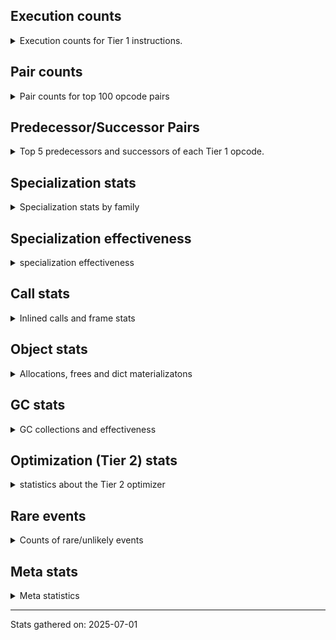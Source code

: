 ## Execution counts

<details>
<summary> Execution counts for Tier 1 instructions. </summary>


The "miss ratio" column shows the percentage of times the instruction
executed that it deoptimized. When this happens, the base unspecialized
instruction is not counted.

<table>
<thead>
<tr>
<th align="left">Name</th>
<th align="right">Base Count</th>
<th align="right">Head Count</th>
<th align="right">Change</th>
</tr>
</thead>
<tbody>
<tr>
<td align="left">NOT_TAKEN</td>
<td align="right">1,920</td>
<td align="right">16,060</td>
<td align="right">736.5%</td>
</tr>
<tr>
<td align="left">LOAD_FAST</td>
<td align="right">374,960</td>
<td align="right">74,120</td>
<td align="right">-80.2%</td>
</tr>
<tr>
<td align="left">POP_JUMP_IF_NONE</td>
<td align="right">292,160</td>
<td align="right">68,020</td>
<td align="right">-76.7%</td>
</tr>
<tr>
<td align="left">UNARY_NEGATIVE</td>
<td align="right">1,765,220</td>
<td align="right">712,480</td>
<td align="right">-59.6%</td>
</tr>
<tr>
<td align="left">TO_BOOL</td>
<td align="right">1,530,940</td>
<td align="right">660,880</td>
<td align="right">-56.8%</td>
</tr>
<tr>
<td align="left">ENTER_EXECUTOR</td>
<td align="right">8,346,800</td>
<td align="right">6,536,400</td>
<td align="right">-21.7%</td>
</tr>
<tr>
<td align="left">COMPARE_OP_FLOAT</td>
<td align="right">1,079,160</td>
<td align="right">896,360</td>
<td align="right">-16.9%</td>
</tr>
<tr>
<td align="left">FOR_ITER_RANGE</td>
<td align="right">858,260</td>
<td align="right">735,380</td>
<td align="right">-14.3%</td>
</tr>
<tr>
<td align="left">LIST_APPEND</td>
<td align="right">7,327,200</td>
<td align="right">6,457,340</td>
<td align="right">-11.9%</td>
</tr>
<tr>
<td align="left">BUILD_TUPLE</td>
<td align="right">8,288,160</td>
<td align="right">7,418,300</td>
<td align="right">-10.5%</td>
</tr>
<tr>
<td align="left">POP_JUMP_IF_TRUE</td>
<td align="right">2,333,400</td>
<td align="right">2,150,600</td>
<td align="right">-7.8%</td>
</tr>
<tr>
<td align="left">STORE_SUBSCR</td>
<td align="right">2,047,040</td>
<td align="right">1,924,120</td>
<td align="right">-6.0%</td>
</tr>
<tr>
<td align="left">LOAD_SMALL_INT</td>
<td align="right">32,363,060</td>
<td align="right">30,994,740</td>
<td align="right">-4.2%</td>
</tr>
<tr>
<td align="left">JUMP_BACKWARD_JIT</td>
<td align="right">7,393,680</td>
<td align="right">7,102,520</td>
<td align="right">-3.9%</td>
</tr>
<tr>
<td align="left">BINARY_OP_ADD_INT</td>
<td align="right">3,428,680</td>
<td align="right">3,303,640</td>
<td align="right">-3.6%</td>
</tr>
<tr>
<td align="left">POP_ITER</td>
<td align="right">2,268,440</td>
<td align="right">2,191,640</td>
<td align="right">-3.4%</td>
</tr>
<tr>
<td align="left">GET_ITER</td>
<td align="right">2,294,180</td>
<td align="right">2,217,380</td>
<td align="right">-3.3%</td>
</tr>
<tr>
<td align="left">FOR_ITER_LIST</td>
<td align="right">8,829,200</td>
<td align="right">8,584,140</td>
<td align="right">-2.8%</td>
</tr>
<tr>
<td align="left">POP_JUMP_IF_FALSE</td>
<td align="right">32,280,840</td>
<td align="right">31,410,980</td>
<td align="right">-2.7%</td>
</tr>
<tr>
<td align="left">STORE_FAST</td>
<td align="right">45,415,940</td>
<td align="right">44,240,520</td>
<td align="right">-2.6%</td>
</tr>
<tr>
<td align="left">BINARY_OP</td>
<td align="right">19,416,840</td>
<td align="right">19,882,340</td>
<td align="right">2.4%</td>
</tr>
<tr>
<td align="left">BINARY_OP_SUBSCR_TUPLE_INT</td>
<td align="right">6,008,960</td>
<td align="right">5,879,140</td>
<td align="right">-2.2%</td>
</tr>
<tr>
<td align="left">POP_JUMP_IF_NOT_NONE</td>
<td align="right">6,117,400</td>
<td align="right">5,987,500</td>
<td align="right">-2.1%</td>
</tr>
<tr>
<td align="left">BINARY_OP_EXTEND</td>
<td align="right">46,162,580</td>
<td align="right">45,256,800</td>
<td align="right">-2.0%</td>
</tr>
<tr>
<td align="left">BINARY_OP_ADD_FLOAT</td>
<td align="right">57,306,040</td>
<td align="right">56,236,800</td>
<td align="right">-1.9%</td>
</tr>
<tr>
<td align="left">BINARY_OP_MULTIPLY_INT</td>
<td align="right">8,704,600</td>
<td align="right">8,564,040</td>
<td align="right">-1.6%</td>
</tr>
<tr>
<td align="left">BINARY_OP_MULTIPLY_FLOAT</td>
<td align="right">116,966,660</td>
<td align="right">115,583,240</td>
<td align="right">-1.2%</td>
</tr>
<tr>
<td align="left">RETURN_VALUE</td>
<td align="right">198,923,520</td>
<td align="right">197,336,480</td>
<td align="right">-0.8%</td>
</tr>
<tr>
<td align="left">LOAD_FAST_BORROW</td>
<td align="right">508,520,900</td>
<td align="right">504,914,900</td>
<td align="right">-0.7%</td>
</tr>
<tr>
<td align="left">LOAD_GLOBAL_MODULE</td>
<td align="right">42,742,240</td>
<td align="right">42,482,560</td>
<td align="right">-0.6%</td>
</tr>
<tr>
<td align="left">UNPACK_SEQUENCE_TWO_TUPLE</td>
<td align="right">5,957,860</td>
<td align="right">5,922,020</td>
<td align="right">-0.6%</td>
</tr>
<tr>
<td align="left">STORE_FAST_STORE_FAST</td>
<td align="right">6,277,900</td>
<td align="right">6,242,060</td>
<td align="right">-0.6%</td>
</tr>
<tr>
<td align="left">LOAD_ATTR_INSTANCE_VALUE</td>
<td align="right">336,455,780</td>
<td align="right">335,749,340</td>
<td align="right">-0.2%</td>
</tr>
<tr>
<td align="left">LOAD_CONST</td>
<td align="right">71,391,740</td>
<td align="right">71,314,940</td>
<td align="right">-0.1%</td>
</tr>
<tr>
<td align="left">LOAD_ATTR_METHOD_WITH_VALUES</td>
<td align="right">98,564,520</td>
<td align="right">98,668,480</td>
<td align="right">0.1%</td>
</tr>
<tr>
<td align="left">CALL_PY_EXACT_ARGS</td>
<td align="right">99,696,720</td>
<td align="right">99,641,960</td>
<td align="right">-0.1%</td>
</tr>
<tr>
<td align="left">POP_TOP</td>
<td align="right">25,772,660</td>
<td align="right">25,782,380</td>
<td align="right">0.0%</td>
</tr>
<tr>
<td align="left">RESUME_CHECK</td>
<td align="right">152,165,560</td>
<td align="right">152,117,920</td>
<td align="right">-0.0%</td>
</tr>
<tr>
<td align="left">LOAD_FAST_BORROW_LOAD_FAST_BORROW</td>
<td align="right">140,887,880</td>
<td align="right">140,852,120</td>
<td align="right">-0.0%</td>
</tr>
<tr>
<td align="left">STORE_ATTR_INSTANCE_VALUE</td>
<td align="right">96,107,440</td>
<td align="right">96,107,440</td>
<td align="right">0.0%</td>
</tr>
<tr>
<td align="left">BINARY_OP_SUBTRACT_FLOAT</td>
<td align="right">38,838,600</td>
<td align="right">38,838,600</td>
<td align="right">0.0%</td>
</tr>
<tr>
<td align="left">EXIT_INIT_CHECK</td>
<td align="right">33,387,800</td>
<td align="right">33,387,800</td>
<td align="right">0.0%</td>
</tr>
<tr>
<td align="left">CALL_ALLOC_AND_ENTER_INIT</td>
<td align="right">33,387,800</td>
<td align="right">33,387,800</td>
<td align="right">0.0%</td>
</tr>
<tr>
<td align="left">INTERPRETER_EXIT</td>
<td align="right">19,112,740</td>
<td align="right">19,112,740</td>
<td align="right">0.0%</td>
</tr>
<tr>
<td align="left">TO_BOOL_BOOL</td>
<td align="right">18,511,840</td>
<td align="right">18,511,840</td>
<td align="right">0.0%</td>
</tr>
<tr>
<td align="left">COMPARE_OP</td>
<td align="right">12,345,620</td>
<td align="right">12,345,620</td>
<td align="right">0.0%</td>
</tr>
<tr>
<td align="left">PUSH_NULL</td>
<td align="right">8,209,980</td>
<td align="right">8,209,980</td>
<td align="right">0.0%</td>
</tr>
<tr>
<td align="left">CALL_BUILTIN_O</td>
<td align="right">7,703,460</td>
<td align="right">7,703,460</td>
<td align="right">0.0%</td>
</tr>
<tr>
<td align="left">LOAD_GLOBAL_BUILTIN</td>
<td align="right">7,114,320</td>
<td align="right">7,114,320</td>
<td align="right">0.0%</td>
</tr>
<tr>
<td align="left">LOAD_ATTR_MODULE</td>
<td align="right">7,009,500</td>
<td align="right">7,009,500</td>
<td align="right">0.0%</td>
</tr>
<tr>
<td align="left">BINARY_OP_SUBTRACT_INT</td>
<td align="right">6,824,520</td>
<td align="right">6,824,520</td>
<td align="right">0.0%</td>
</tr>
<tr>
<td align="left">CALL_BUILTIN_FAST_WITH_KEYWORDS</td>
<td align="right">3,919,840</td>
<td align="right">3,919,840</td>
<td align="right">0.0%</td>
</tr>
<tr>
<td align="left">CALL_BUILTIN_CLASS</td>
<td align="right">2,500,280</td>
<td align="right">2,500,280</td>
<td align="right">0.0%</td>
</tr>
<tr>
<td align="left">BUILD_LIST</td>
<td align="right">1,836,120</td>
<td align="right">1,836,120</td>
<td align="right">0.0%</td>
</tr>
<tr>
<td align="left">LOAD_FAST_AND_CLEAR</td>
<td align="right">1,831,800</td>
<td align="right">1,831,800</td>
<td align="right">0.0%</td>
</tr>
<tr>
<td align="left">SWAP</td>
<td align="right">1,831,800</td>
<td align="right">1,831,800</td>
<td align="right">0.0%</td>
</tr>
<tr>
<td align="left">COMPARE_OP_INT</td>
<td align="right">919,960</td>
<td align="right">919,960</td>
<td align="right">0.0%</td>
</tr>
<tr>
<td align="left">NOP</td>
<td align="right">915,960</td>
<td align="right">915,960</td>
<td align="right">0.0%</td>
</tr>
<tr>
<td align="left">LOAD_ATTR</td>
<td align="right">838,380</td>
<td align="right">838,380</td>
<td align="right">0.0%</td>
</tr>
<tr>
<td align="left">LOAD_ATTR_METHOD_NO_DICT</td>
<td align="right">616,240</td>
<td align="right">616,240</td>
<td align="right">0.0%</td>
</tr>
<tr>
<td align="left">CALL_LIST_APPEND</td>
<td align="right">614,700</td>
<td align="right">614,700</td>
<td align="right">0.0%</td>
</tr>
<tr>
<td align="left">CALL_FUNCTION_EX</td>
<td align="right">600,180</td>
<td align="right">600,180</td>
<td align="right">0.0%</td>
</tr>
<tr>
<td align="left">CALL_INTRINSIC_1</td>
<td align="right">600,060</td>
<td align="right">600,060</td>
<td align="right">0.0%</td>
</tr>
<tr>
<td align="left">LIST_EXTEND</td>
<td align="right">600,060</td>
<td align="right">600,060</td>
<td align="right">0.0%</td>
</tr>
<tr>
<td align="left">UNPACK_SEQUENCE_TUPLE</td>
<td align="right">319,960</td>
<td align="right">319,960</td>
<td align="right">0.0%</td>
</tr>
<tr>
<td align="left">TO_BOOL_INT</td>
<td align="right">231,400</td>
<td align="right">231,400</td>
<td align="right">0.0%</td>
</tr>
<tr>
<td align="left">CALL</td>
<td align="right">4,480</td>
<td align="right">4,480</td>
<td align="right">0.0%</td>
</tr>
<tr>
<td align="left">LOAD_GLOBAL</td>
<td align="right">2,600</td>
<td align="right">2,600</td>
<td align="right">0.0%</td>
</tr>
<tr>
<td align="left">CALL_METHOD_DESCRIPTOR_FAST</td>
<td align="right">1,460</td>
<td align="right">1,460</td>
<td align="right">0.0%</td>
</tr>
<tr>
<td align="left">STORE_ATTR</td>
<td align="right">1,060</td>
<td align="right">1,060</td>
<td align="right">0.0%</td>
</tr>
<tr>
<td align="left">RESUME</td>
<td align="right">820</td>
<td align="right">820</td>
<td align="right">0.0%</td>
</tr>
<tr>
<td align="left">FOR_ITER</td>
<td align="right">480</td>
<td align="right">480</td>
<td align="right">0.0%</td>
</tr>
<tr>
<td align="left">CALL_KW_NON_PY</td>
<td align="right">380</td>
<td align="right">380</td>
<td align="right">0.0%</td>
</tr>
<tr>
<td align="left">JUMP_BACKWARD</td>
<td align="right">340</td>
<td align="right">340</td>
<td align="right">0.0%</td>
</tr>
<tr>
<td align="left">CALL_NON_PY_GENERAL</td>
<td align="right">280</td>
<td align="right">280</td>
<td align="right">0.0%</td>
</tr>
<tr>
<td align="left">EXTENDED_ARG</td>
<td align="right">180</td>
<td align="right">180</td>
<td align="right">0.0%</td>
</tr>
<tr>
<td align="left">UNPACK_SEQUENCE</td>
<td align="right">160</td>
<td align="right">160</td>
<td align="right">0.0%</td>
</tr>
<tr>
<td align="left">LOAD_DEREF</td>
<td align="right">120</td>
<td align="right">120</td>
<td align="right">0.0%</td>
</tr>
<tr>
<td align="left">CALL_KW</td>
<td align="right">80</td>
<td align="right">80</td>
<td align="right">0.0%</td>
</tr>
<tr>
<td align="left">MAKE_FUNCTION</td>
<td align="right">60</td>
<td align="right">60</td>
<td align="right">0.0%</td>
</tr>
<tr>
<td align="left">BUILD_MAP</td>
<td align="right">60</td>
<td align="right">60</td>
<td align="right">0.0%</td>
</tr>
<tr>
<td align="left">COPY_FREE_VARS</td>
<td align="right">60</td>
<td align="right">60</td>
<td align="right">0.0%</td>
</tr>
<tr>
<td align="left">DICT_MERGE</td>
<td align="right">60</td>
<td align="right">60</td>
<td align="right">0.0%</td>
</tr>
<tr>
<td align="left">IS_OP</td>
<td align="right">60</td>
<td align="right">60</td>
<td align="right">0.0%</td>
</tr>
<tr>
<td align="left">JUMP_FORWARD</td>
<td align="right">60</td>
<td align="right">60</td>
<td align="right">0.0%</td>
</tr>
<tr>
<td align="left">LOAD_FAST_LOAD_FAST</td>
<td align="right">60</td>
<td align="right">60</td>
<td align="right">0.0%</td>
</tr>
<tr>
<td align="left">MAKE_CELL</td>
<td align="right">60</td>
<td align="right">60</td>
<td align="right">0.0%</td>
</tr>
<tr>
<td align="left">SET_FUNCTION_ATTRIBUTE</td>
<td align="right">60</td>
<td align="right">60</td>
<td align="right">0.0%</td>
</tr>
<tr>
<td align="left">STORE_DEREF</td>
<td align="right">60</td>
<td align="right">60</td>
<td align="right">0.0%</td>
</tr>
<tr>
<td align="left">CALL_METHOD_DESCRIPTOR_NOARGS</td>
<td align="right">40</td>
<td align="right">40</td>
<td align="right">0.0%</td>
</tr>
<tr>
<td align="left">CALL_METHOD_DESCRIPTOR_O</td>
<td align="right">40</td>
<td align="right">40</td>
<td align="right">0.0%</td>
</tr>
<tr>
<td align="left">CALL_PY_GENERAL</td>
<td align="right">40</td>
<td align="right">40</td>
<td align="right">0.0%</td>
</tr>
<tr>
<td align="left">LOAD_ATTR_CLASS</td>
<td align="right">40</td>
<td align="right">40</td>
<td align="right">0.0%</td>
</tr>
<tr>
<td align="left">TO_BOOL_NONE</td>
<td align="right">40</td>
<td align="right">40</td>
<td align="right">0.0%</td>
</tr>
</tbody>
</table>


</details>

## Pair counts

<details>
<summary> Pair counts for top 100 opcode pairs </summary>


Pairs of specialized operations that deoptimize and are then followed by
the corresponding unspecialized instruction are not counted as pairs.

Not included in comparative output.


</details>

## Predecessor/Successor Pairs

<details>
<summary> Top 5 predecessors and successors of each Tier 1 opcode. </summary>


This does not include the unspecialized instructions that occur after a
specialized instruction deoptimizes.

Not included in comparative output.


</details>

## Specialization stats

<details>
<summary> Specialization stats by family </summary>

### BINARY_OP

<details>
<summary> specialization stats for BINARY_OP family </summary>

<table>
<thead>
<tr>
<th align="left">Kind</th>
<th align="right">Base Count</th>
<th align="right">Base Ratio</th>
<th align="right">Head Count</th>
<th align="right">Head Ratio</th>
<th align="right">Change</th>
</tr>
</thead>
<tbody>
<tr>
<td align="left">
deferred
<details>
<summary>ⓘ</summary>

Lists the number of "deferred" (i.e. not specialized) instructions executed.
</details>
</td>
<td align="right">19,408,260</td>
<td align="right">5.8%</td>
<td align="right">19,873,660</td>
<td align="right">6.0%</td>
<td align="right">2.4%</td>
</tr>
<tr>
<td align="left">
miss
<details>
<summary>ⓘ</summary>

Specialized instructions that deopt.
</details>
</td>
<td align="right">45,647,680</td>
<td align="right">13.7%</td>
<td align="right">45,019,760</td>
<td align="right">13.5%</td>
<td align="right">-1.4%</td>
</tr>
<tr>
<td align="left">
hit
<details>
<summary>ⓘ</summary>

Specialized instructions that complete.
</details>
</td>
<td align="right">268,231,700</td>
<td align="right">80.5%</td>
<td align="right">268,847,800</td>
<td align="right">80.6%</td>
<td align="right">0.2%</td>
</tr>
</tbody>
</table>

<table>
<thead>
<tr>
<th align="left">Success</th>
<th align="right">Base Count</th>
<th align="right">Base Ratio</th>
<th align="right">Head Count</th>
<th align="right">Head Ratio</th>
<th align="right">Change</th>
</tr>
</thead>
<tbody>
<tr>
<td align="left">Failure</td>
<td align="right">6,860</td>
<td align="right">0.8%</td>
<td align="right">6,960</td>
<td align="right">0.8%</td>
<td align="right">1.5%</td>
</tr>
<tr>
<td align="left">Success</td>
<td align="right">862,640</td>
<td align="right">99.2%</td>
<td align="right">850,820</td>
<td align="right">99.2%</td>
<td align="right">-1.4%</td>
</tr>
</tbody>
</table>

<table>
<thead>
<tr>
<th align="left">Failure kind</th>
<th align="right">Base Count</th>
<th align="right">Base Ratio</th>
<th align="right">Head Count</th>
<th align="right">Head Ratio</th>
<th align="right">Change</th>
</tr>
</thead>
<tbody>
<tr>
<td align="left">subtract other</td>
<td align="right">3,840</td>
<td align="right">56.0%</td>
<td align="right">3,940</td>
<td align="right">56.6%</td>
<td align="right">2.6%</td>
</tr>
<tr>
<td align="left">true divide float</td>
<td align="right">1,820</td>
<td align="right">26.5%</td>
<td align="right">1,820</td>
<td align="right">26.1%</td>
<td align="right">0.0%</td>
</tr>
<tr>
<td align="left">add other</td>
<td align="right">680</td>
<td align="right">9.9%</td>
<td align="right">680</td>
<td align="right">9.8%</td>
<td align="right">0.0%</td>
</tr>
<tr>
<td align="left">add different types</td>
<td align="right">260</td>
<td align="right">3.8%</td>
<td align="right">260</td>
<td align="right">3.7%</td>
<td align="right">0.0%</td>
</tr>
<tr>
<td align="left">remainder</td>
<td align="right">240</td>
<td align="right">3.5%</td>
<td align="right">240</td>
<td align="right">3.4%</td>
<td align="right">0.0%</td>
</tr>
<tr>
<td align="left">multiply different types</td>
<td align="right">20</td>
<td align="right">0.3%</td>
<td align="right">20</td>
<td align="right">0.3%</td>
<td align="right">0.0%</td>
</tr>
</tbody>
</table>


</details>

### CALL

<details>
<summary> specialization stats for CALL family </summary>

<table>
<thead>
<tr>
<th align="left">Kind</th>
<th align="right">Base Count</th>
<th align="right">Base Ratio</th>
<th align="right">Head Count</th>
<th align="right">Head Ratio</th>
<th align="right">Change</th>
</tr>
</thead>
<tbody>
<tr>
<td align="left">
miss
<details>
<summary>ⓘ</summary>

Specialized instructions that deopt.
</details>
</td>
<td align="right">1,705,880</td>
<td align="right">1.0%</td>
<td align="right">1,325,340</td>
<td align="right">0.8%</td>
<td align="right">-22.3%</td>
</tr>
<tr>
<td align="left">
deferred
<details>
<summary>ⓘ</summary>

Lists the number of "deferred" (i.e. not specialized) instructions executed.
</details>
</td>
<td align="right">1,675,940</td>
<td align="right">1.0%</td>
<td align="right">1,302,580</td>
<td align="right">0.8%</td>
<td align="right">-22.3%</td>
</tr>
<tr>
<td align="left">
hit
<details>
<summary>ⓘ</summary>

Specialized instructions that complete.
</details>
</td>
<td align="right">165,975,080</td>
<td align="right">99.0%</td>
<td align="right">166,348,440</td>
<td align="right">99.2%</td>
<td align="right">0.2%</td>
</tr>
</tbody>
</table>

<table>
<thead>
<tr>
<th align="left">Success</th>
<th align="right">Base Count</th>
<th align="right">Base Ratio</th>
<th align="right">Head Count</th>
<th align="right">Head Ratio</th>
<th align="right">Change</th>
</tr>
</thead>
<tbody>
<tr>
<td align="left">Success</td>
<td align="right">34,420</td>
<td align="right">100.0%</td>
<td align="right">27,240</td>
<td align="right">100.0%</td>
<td align="right">-20.9%</td>
</tr>
<tr>
<td align="left">Failure</td>
<td align="right">0</td>
<td align="right">0.0%</td>
<td align="right">0</td>
<td align="right">0.0%</td>
<td align="right"></td>
</tr>
</tbody>
</table>

<table>
<thead>
<tr>
<th align="left">Failure kind</th>
<th align="right">Base Count</th>
<th align="right">Base Ratio</th>
<th align="right">Head Count</th>
<th align="right">Head Ratio</th>
<th align="right">Change</th>
</tr>
</thead>
<tbody>
<tr>
<td align="left">init not simple</td>
<td align="right">20</td>
<td align="right">20 / 0 !!</td>
<td align="right">20</td>
<td align="right">20 / 0 !!</td>
<td align="right">0.0%</td>
</tr>
</tbody>
</table>


</details>

### CALL_KW

<details>
<summary> specialization stats for CALL_KW family </summary>

<table>
<thead>
<tr>
<th align="left">Kind</th>
<th align="right">Base Count</th>
<th align="right">Base Ratio</th>
<th align="right">Head Count</th>
<th align="right">Head Ratio</th>
<th align="right">Change</th>
</tr>
</thead>
<tbody>
<tr>
<td align="left">
deferred
<details>
<summary>ⓘ</summary>

Lists the number of "deferred" (i.e. not specialized) instructions executed.
</details>
</td>
<td align="right">40</td>
<td align="right">50.0%</td>
<td align="right">40</td>
<td align="right">50.0%</td>
<td align="right">0.0%</td>
</tr>
</tbody>
</table>

<table>
<thead>
<tr>
<th align="left">Success</th>
<th align="right">Base Count</th>
<th align="right">Base Ratio</th>
<th align="right">Head Count</th>
<th align="right">Head Ratio</th>
<th align="right">Change</th>
</tr>
</thead>
<tbody>
<tr>
<td align="left">Success</td>
<td align="right">40</td>
<td align="right">100.0%</td>
<td align="right">40</td>
<td align="right">100.0%</td>
<td align="right">0.0%</td>
</tr>
<tr>
<td align="left">Failure</td>
<td align="right">0</td>
<td align="right">0.0%</td>
<td align="right">0</td>
<td align="right">0.0%</td>
<td align="right"></td>
</tr>
</tbody>
</table>


</details>

### COMPARE_OP

<details>
<summary> specialization stats for COMPARE_OP family </summary>

<table>
<thead>
<tr>
<th align="left">Kind</th>
<th align="right">Base Count</th>
<th align="right">Base Ratio</th>
<th align="right">Head Count</th>
<th align="right">Head Ratio</th>
<th align="right">Change</th>
</tr>
</thead>
<tbody>
<tr>
<td align="left">
deferred
<details>
<summary>ⓘ</summary>

Lists the number of "deferred" (i.e. not specialized) instructions executed.
</details>
</td>
<td align="right">12,341,600</td>
<td align="right">81.0%</td>
<td align="right">12,341,600</td>
<td align="right">81.0%</td>
<td align="right">0.0%</td>
</tr>
<tr>
<td align="left">
hit
<details>
<summary>ⓘ</summary>

Specialized instructions that complete.
</details>
</td>
<td align="right">2,884,360</td>
<td align="right">18.9%</td>
<td align="right">2,884,360</td>
<td align="right">18.9%</td>
<td align="right">0.0%</td>
</tr>
</tbody>
</table>

<table>
<thead>
<tr>
<th align="left">Success</th>
<th align="right">Base Count</th>
<th align="right">Base Ratio</th>
<th align="right">Head Count</th>
<th align="right">Head Ratio</th>
<th align="right">Change</th>
</tr>
</thead>
<tbody>
<tr>
<td align="left">Success</td>
<td align="right">80</td>
<td align="right">2.0%</td>
<td align="right">80</td>
<td align="right">2.0%</td>
<td align="right">0.0%</td>
</tr>
<tr>
<td align="left">Failure</td>
<td align="right">3,940</td>
<td align="right">98.0%</td>
<td align="right">3,940</td>
<td align="right">98.0%</td>
<td align="right">0.0%</td>
</tr>
</tbody>
</table>

<table>
<thead>
<tr>
<th align="left">Failure kind</th>
<th align="right">Base Count</th>
<th align="right">Base Ratio</th>
<th align="right">Head Count</th>
<th align="right">Head Ratio</th>
<th align="right">Change</th>
</tr>
</thead>
<tbody>
<tr>
<td align="left">float long</td>
<td align="right">3,940</td>
<td align="right">100.0%</td>
<td align="right">3,940</td>
<td align="right">100.0%</td>
<td align="right">0.0%</td>
</tr>
</tbody>
</table>


</details>

### FOR_ITER

<details>
<summary> specialization stats for FOR_ITER family </summary>

<table>
<thead>
<tr>
<th align="left">Kind</th>
<th align="right">Base Count</th>
<th align="right">Base Ratio</th>
<th align="right">Head Count</th>
<th align="right">Head Ratio</th>
<th align="right">Change</th>
</tr>
</thead>
<tbody>
<tr>
<td align="left">
hit
<details>
<summary>ⓘ</summary>

Specialized instructions that complete.
</details>
</td>
<td align="right">9,687,460</td>
<td align="right">100.0%</td>
<td align="right">9,319,520</td>
<td align="right">100.0%</td>
<td align="right">-3.8%</td>
</tr>
<tr>
<td align="left">
deferred
<details>
<summary>ⓘ</summary>

Lists the number of "deferred" (i.e. not specialized) instructions executed.
</details>
</td>
<td align="right">260</td>
<td align="right">0.0%</td>
<td align="right">260</td>
<td align="right">0.0%</td>
<td align="right">0.0%</td>
</tr>
</tbody>
</table>

<table>
<thead>
<tr>
<th align="left">Success</th>
<th align="right">Base Count</th>
<th align="right">Base Ratio</th>
<th align="right">Head Count</th>
<th align="right">Head Ratio</th>
<th align="right">Change</th>
</tr>
</thead>
<tbody>
<tr>
<td align="left">Success</td>
<td align="right">200</td>
<td align="right">90.9%</td>
<td align="right">200</td>
<td align="right">90.9%</td>
<td align="right">0.0%</td>
</tr>
<tr>
<td align="left">Failure</td>
<td align="right">20</td>
<td align="right">9.1%</td>
<td align="right">20</td>
<td align="right">9.1%</td>
<td align="right">0.0%</td>
</tr>
</tbody>
</table>

<table>
<thead>
<tr>
<th align="left">Failure kind</th>
<th align="right">Base Count</th>
<th align="right">Base Ratio</th>
<th align="right">Head Count</th>
<th align="right">Head Ratio</th>
<th align="right">Change</th>
</tr>
</thead>
<tbody>
<tr>
<td align="left">dict values</td>
<td align="right">20</td>
<td align="right">100.0%</td>
<td align="right">20</td>
<td align="right">100.0%</td>
<td align="right">0.0%</td>
</tr>
</tbody>
</table>


</details>

### GET_ITER

<details>
<summary> specialization stats for GET_ITER family </summary>

<table>
<thead>
<tr>
<th align="left">Failure kind</th>
<th align="right">Base Count</th>
<th align="right">Base Ratio</th>
<th align="right">Head Count</th>
<th align="right">Head Ratio</th>
<th align="right">Change</th>
</tr>
</thead>
<tbody>
<tr>
<td align="left">list</td>
<td align="right">3,111,720</td>
<td align="right">3,111,720 / 0 !!</td>
<td align="right">3,111,720</td>
<td align="right">3,111,720 / 0 !!</td>
<td align="right">0.0%</td>
</tr>
<tr>
<td align="left">other</td>
<td align="right">6,240</td>
<td align="right">6,240 / 0 !!</td>
<td align="right">6,240</td>
<td align="right">6,240 / 0 !!</td>
<td align="right">0.0%</td>
</tr>
</tbody>
</table>


</details>

### LOAD_ATTR

<details>
<summary> specialization stats for LOAD_ATTR family </summary>

<table>
<thead>
<tr>
<th align="left">Kind</th>
<th align="right">Base Count</th>
<th align="right">Base Ratio</th>
<th align="right">Head Count</th>
<th align="right">Head Ratio</th>
<th align="right">Change</th>
</tr>
</thead>
<tbody>
<tr>
<td align="left">
miss
<details>
<summary>ⓘ</summary>

Specialized instructions that deopt.
</details>
</td>
<td align="right">2,365,980</td>
<td align="right">0.5%</td>
<td align="right">1,985,840</td>
<td align="right">0.4%</td>
<td align="right">-16.1%</td>
</tr>
<tr>
<td align="left">
hit
<details>
<summary>ⓘ</summary>

Specialized instructions that complete.
</details>
</td>
<td align="right">496,191,780</td>
<td align="right">99.4%</td>
<td align="right">496,675,880</td>
<td align="right">99.4%</td>
<td align="right">0.1%</td>
</tr>
<tr>
<td align="left">
deferred
<details>
<summary>ⓘ</summary>

Lists the number of "deferred" (i.e. not specialized) instructions executed.
</details>
</td>
<td align="right">834,700</td>
<td align="right">0.2%</td>
<td align="right">834,700</td>
<td align="right">0.2%</td>
<td align="right">0.0%</td>
</tr>
</tbody>
</table>

<table>
<thead>
<tr>
<th align="left">Success</th>
<th align="right">Base Count</th>
<th align="right">Base Ratio</th>
<th align="right">Head Count</th>
<th align="right">Head Ratio</th>
<th align="right">Change</th>
</tr>
</thead>
<tbody>
<tr>
<td align="left">Success</td>
<td align="right">47,640</td>
<td align="right">98.6%</td>
<td align="right">40,480</td>
<td align="right">98.4%</td>
<td align="right">-15.0%</td>
</tr>
<tr>
<td align="left">Failure</td>
<td align="right">660</td>
<td align="right">1.4%</td>
<td align="right">660</td>
<td align="right">1.6%</td>
<td align="right">0.0%</td>
</tr>
</tbody>
</table>

<table>
<thead>
<tr>
<th align="left">Failure kind</th>
<th align="right">Base Count</th>
<th align="right">Base Ratio</th>
<th align="right">Head Count</th>
<th align="right">Head Ratio</th>
<th align="right">Change</th>
</tr>
</thead>
<tbody>
<tr>
<td align="left">method</td>
<td align="right">340</td>
<td align="right">51.5%</td>
<td align="right">340</td>
<td align="right">51.5%</td>
<td align="right">0.0%</td>
</tr>
<tr>
<td align="left">mutable class</td>
<td align="right">300</td>
<td align="right">45.5%</td>
<td align="right">300</td>
<td align="right">45.5%</td>
<td align="right">0.0%</td>
</tr>
</tbody>
</table>


</details>

### LOAD_GLOBAL

<details>
<summary> specialization stats for LOAD_GLOBAL family </summary>

<table>
<thead>
<tr>
<th align="left">Kind</th>
<th align="right">Base Count</th>
<th align="right">Base Ratio</th>
<th align="right">Head Count</th>
<th align="right">Head Ratio</th>
<th align="right">Change</th>
</tr>
</thead>
<tbody>
<tr>
<td align="left">
hit
<details>
<summary>ⓘ</summary>

Specialized instructions that complete.
</details>
</td>
<td align="right">49,854,440</td>
<td align="right">100.0%</td>
<td align="right">49,594,760</td>
<td align="right">100.0%</td>
<td align="right">-0.5%</td>
</tr>
<tr>
<td align="left">
deferred
<details>
<summary>ⓘ</summary>

Lists the number of "deferred" (i.e. not specialized) instructions executed.
</details>
</td>
<td align="right">1,300</td>
<td align="right">0.0%</td>
<td align="right">1,300</td>
<td align="right">0.0%</td>
<td align="right">0.0%</td>
</tr>
<tr>
<td align="left">
miss
<details>
<summary>ⓘ</summary>

Specialized instructions that deopt.
</details>
</td>
<td align="right">2,120</td>
<td align="right">0.0%</td>
<td align="right">2,120</td>
<td align="right">0.0%</td>
<td align="right">0.0%</td>
</tr>
</tbody>
</table>

<table>
<thead>
<tr>
<th align="left">Success</th>
<th align="right">Base Count</th>
<th align="right">Base Ratio</th>
<th align="right">Head Count</th>
<th align="right">Head Ratio</th>
<th align="right">Change</th>
</tr>
</thead>
<tbody>
<tr>
<td align="left">Success</td>
<td align="right">1,340</td>
<td align="right">100.0%</td>
<td align="right">1,340</td>
<td align="right">100.0%</td>
<td align="right">0.0%</td>
</tr>
<tr>
<td align="left">Failure</td>
<td align="right">0</td>
<td align="right">0.0%</td>
<td align="right">0</td>
<td align="right">0.0%</td>
<td align="right"></td>
</tr>
</tbody>
</table>


</details>

### STORE_ATTR

<details>
<summary> specialization stats for STORE_ATTR family </summary>

<table>
<thead>
<tr>
<th align="left">Kind</th>
<th align="right">Base Count</th>
<th align="right">Base Ratio</th>
<th align="right">Head Count</th>
<th align="right">Head Ratio</th>
<th align="right">Change</th>
</tr>
</thead>
<tbody>
<tr>
<td align="left">
deferred
<details>
<summary>ⓘ</summary>

Lists the number of "deferred" (i.e. not specialized) instructions executed.
</details>
</td>
<td align="right">500</td>
<td align="right">0.0%</td>
<td align="right">500</td>
<td align="right">0.0%</td>
<td align="right">0.0%</td>
</tr>
<tr>
<td align="left">
hit
<details>
<summary>ⓘ</summary>

Specialized instructions that complete.
</details>
</td>
<td align="right">96,104,620</td>
<td align="right">100.0%</td>
<td align="right">96,104,620</td>
<td align="right">100.0%</td>
<td align="right">0.0%</td>
</tr>
<tr>
<td align="left">
miss
<details>
<summary>ⓘ</summary>

Specialized instructions that deopt.
</details>
</td>
<td align="right">2,820</td>
<td align="right">0.0%</td>
<td align="right">2,820</td>
<td align="right">0.0%</td>
<td align="right">0.0%</td>
</tr>
</tbody>
</table>

<table>
<thead>
<tr>
<th align="left">Success</th>
<th align="right">Base Count</th>
<th align="right">Base Ratio</th>
<th align="right">Head Count</th>
<th align="right">Head Ratio</th>
<th align="right">Change</th>
</tr>
</thead>
<tbody>
<tr>
<td align="left">Success</td>
<td align="right">620</td>
<td align="right">100.0%</td>
<td align="right">620</td>
<td align="right">100.0%</td>
<td align="right">0.0%</td>
</tr>
<tr>
<td align="left">Failure</td>
<td align="right">0</td>
<td align="right">0.0%</td>
<td align="right">0</td>
<td align="right">0.0%</td>
<td align="right"></td>
</tr>
</tbody>
</table>


</details>

### STORE_SUBSCR

<details>
<summary> specialization stats for STORE_SUBSCR family </summary>

<table>
<thead>
<tr>
<th align="left">Kind</th>
<th align="right">Base Count</th>
<th align="right">Base Ratio</th>
<th align="right">Head Count</th>
<th align="right">Head Ratio</th>
<th align="right">Change</th>
</tr>
</thead>
<tbody>
<tr>
<td align="left">
deferred
<details>
<summary>ⓘ</summary>

Lists the number of "deferred" (i.e. not specialized) instructions executed.
</details>
</td>
<td align="right">2,045,760</td>
<td align="right">99.9%</td>
<td align="right">1,922,880</td>
<td align="right">99.9%</td>
<td align="right">-6.0%</td>
</tr>
</tbody>
</table>

<table>
<thead>
<tr>
<th align="left">Success</th>
<th align="right">Base Count</th>
<th align="right">Base Ratio</th>
<th align="right">Head Count</th>
<th align="right">Head Ratio</th>
<th align="right">Change</th>
</tr>
</thead>
<tbody>
<tr>
<td align="left">Failure</td>
<td align="right">1,280</td>
<td align="right">100.0%</td>
<td align="right">1,240</td>
<td align="right">100.0%</td>
<td align="right">-3.1%</td>
</tr>
<tr>
<td align="left">Success</td>
<td align="right">0</td>
<td align="right">0.0%</td>
<td align="right">0</td>
<td align="right">0.0%</td>
<td align="right"></td>
</tr>
</tbody>
</table>

<table>
<thead>
<tr>
<th align="left">Failure kind</th>
<th align="right">Base Count</th>
<th align="right">Base Ratio</th>
<th align="right">Head Count</th>
<th align="right">Head Ratio</th>
<th align="right">Change</th>
</tr>
</thead>
<tbody>
<tr>
<td align="left">array int</td>
<td align="right">1,280</td>
<td align="right">100.0%</td>
<td align="right">1,240</td>
<td align="right">100.0%</td>
<td align="right">-3.1%</td>
</tr>
</tbody>
</table>


</details>

### TO_BOOL

<details>
<summary> specialization stats for TO_BOOL family </summary>

<table>
<thead>
<tr>
<th align="left">Kind</th>
<th align="right">Base Count</th>
<th align="right">Base Ratio</th>
<th align="right">Head Count</th>
<th align="right">Head Ratio</th>
<th align="right">Change</th>
</tr>
</thead>
<tbody>
<tr>
<td align="left">
deferred
<details>
<summary>ⓘ</summary>

Lists the number of "deferred" (i.e. not specialized) instructions executed.
</details>
</td>
<td align="right">1,530,240</td>
<td align="right">7.5%</td>
<td align="right">660,380</td>
<td align="right">3.4%</td>
<td align="right">-56.8%</td>
</tr>
<tr>
<td align="left">
hit
<details>
<summary>ⓘ</summary>

Specialized instructions that complete.
</details>
</td>
<td align="right">18,743,280</td>
<td align="right">92.4%</td>
<td align="right">18,743,280</td>
<td align="right">96.6%</td>
<td align="right">0.0%</td>
</tr>
</tbody>
</table>

<table>
<thead>
<tr>
<th align="left">Success</th>
<th align="right">Base Count</th>
<th align="right">Base Ratio</th>
<th align="right">Head Count</th>
<th align="right">Head Ratio</th>
<th align="right">Change</th>
</tr>
</thead>
<tbody>
<tr>
<td align="left">Failure</td>
<td align="right">580</td>
<td align="right">82.9%</td>
<td align="right">380</td>
<td align="right">76.0%</td>
<td align="right">-34.5%</td>
</tr>
<tr>
<td align="left">Success</td>
<td align="right">120</td>
<td align="right">17.1%</td>
<td align="right">120</td>
<td align="right">24.0%</td>
<td align="right">0.0%</td>
</tr>
</tbody>
</table>

<table>
<thead>
<tr>
<th align="left">Failure kind</th>
<th align="right">Base Count</th>
<th align="right">Base Ratio</th>
<th align="right">Head Count</th>
<th align="right">Head Ratio</th>
<th align="right">Change</th>
</tr>
</thead>
<tbody>
<tr>
<td align="left">float</td>
<td align="right">560</td>
<td align="right">96.6%</td>
<td align="right">360</td>
<td align="right">94.7%</td>
<td align="right">-35.7%</td>
</tr>
<tr>
<td align="left">sequence</td>
<td align="right">20</td>
<td align="right">3.4%</td>
<td align="right">20</td>
<td align="right">5.3%</td>
<td align="right">0.0%</td>
</tr>
</tbody>
</table>


</details>

### UNPACK_SEQUENCE

<details>
<summary> specialization stats for UNPACK_SEQUENCE family </summary>

<table>
<thead>
<tr>
<th align="left">Kind</th>
<th align="right">Base Count</th>
<th align="right">Base Ratio</th>
<th align="right">Head Count</th>
<th align="right">Head Ratio</th>
<th align="right">Change</th>
</tr>
</thead>
<tbody>
<tr>
<td align="left">
deferred
<details>
<summary>ⓘ</summary>

Lists the number of "deferred" (i.e. not specialized) instructions executed.
</details>
</td>
<td align="right">80</td>
<td align="right">0.0%</td>
<td align="right">80</td>
<td align="right">0.0%</td>
<td align="right">0.0%</td>
</tr>
<tr>
<td align="left">
hit
<details>
<summary>ⓘ</summary>

Specialized instructions that complete.
</details>
</td>
<td align="right">12,617,440</td>
<td align="right">100.0%</td>
<td align="right">12,617,440</td>
<td align="right">100.0%</td>
<td align="right">0.0%</td>
</tr>
</tbody>
</table>

<table>
<thead>
<tr>
<th align="left">Success</th>
<th align="right">Base Count</th>
<th align="right">Base Ratio</th>
<th align="right">Head Count</th>
<th align="right">Head Ratio</th>
<th align="right">Change</th>
</tr>
</thead>
<tbody>
<tr>
<td align="left">Success</td>
<td align="right">80</td>
<td align="right">100.0%</td>
<td align="right">80</td>
<td align="right">100.0%</td>
<td align="right">0.0%</td>
</tr>
<tr>
<td align="left">Failure</td>
<td align="right">0</td>
<td align="right">0.0%</td>
<td align="right">0</td>
<td align="right">0.0%</td>
<td align="right"></td>
</tr>
</tbody>
</table>


</details>


</details>

## Specialization effectiveness

<details>
<summary> specialization effectiveness </summary>


All entries are execution counts. Should add up to the total number of
Tier 1 instructions executed.

<table>
<thead>
<tr>
<th align="left">Instructions</th>
<th align="right">Base Count</th>
<th align="right">Base Ratio</th>
<th align="right">Head Count</th>
<th align="right">Head Ratio</th>
<th align="right">Change</th>
</tr>
</thead>
<tbody>
<tr>
<td align="left">
Specialized misses
<details>
<summary>ⓘ</summary>

Specialized instructions, e.g. `LOAD_ATTR_MODULE` that deopt.
</details>
</td>
<td align="right">49,724,560</td>
<td align="right">2.1%</td>
<td align="right">48,335,880</td>
<td align="right">2.0%</td>
<td align="right">-2.8%</td>
</tr>
<tr>
<td align="left">
Not specialized
<details>
<summary>ⓘ</summary>

Instructions that could be specialized but aren't, e.g. `LOAD_ATTR`, `BINARY_SLICE`.
</details>
</td>
<td align="right">38,481,860</td>
<td align="right">1.6%</td>
<td align="right">37,877,580</td>
<td align="right">1.6%</td>
<td align="right">-1.6%</td>
</tr>
<tr>
<td align="left">
Basic
<details>
<summary>ⓘ</summary>

Instructions that are not and cannot be specialized, e.g. `LOAD_FAST`.
</details>
</td>
<td align="right">1,167,878,660</td>
<td align="right">48.2%</td>
<td align="right">1,153,630,140</td>
<td align="right">48.0%</td>
<td align="right">-1.2%</td>
</tr>
<tr>
<td align="left">
Specialized hits
<details>
<summary>ⓘ</summary>

Specialized instructions, e.g. `LOAD_ATTR_MODULE` that complete.
</details>
</td>
<td align="right">1,167,218,120</td>
<td align="right">48.2%</td>
<td align="right">1,163,010,640</td>
<td align="right">48.4%</td>
<td align="right">-0.4%</td>
</tr>
</tbody>
</table>

### Deferred by instruction

<details>
<summary> Breakdown of deferred (not specialized) instruction counts by family </summary>

<table>
<thead>
<tr>
<th align="left">Name</th>
<th align="right">Base Count</th>
<th align="right">Base Ratio</th>
<th align="right">Head Count</th>
<th align="right">Head Ratio</th>
<th align="right">Change</th>
</tr>
</thead>
<tbody>
<tr>
<td align="left">TO_BOOL</td>
<td align="right">1,530,240</td>
<td align="right">4.0%</td>
<td align="right">660,380</td>
<td align="right">1.8%</td>
<td align="right">-56.8%</td>
</tr>
<tr>
<td align="left">CALL</td>
<td align="right">1,675,940</td>
<td align="right">4.4%</td>
<td align="right">1,302,580</td>
<td align="right">3.5%</td>
<td align="right">-22.3%</td>
</tr>
<tr>
<td align="left">STORE_SUBSCR</td>
<td align="right">2,045,760</td>
<td align="right">5.4%</td>
<td align="right">1,922,880</td>
<td align="right">5.2%</td>
<td align="right">-6.0%</td>
</tr>
<tr>
<td align="left">BINARY_OP</td>
<td align="right">19,408,260</td>
<td align="right">51.3%</td>
<td align="right">19,873,660</td>
<td align="right">53.8%</td>
<td align="right">2.4%</td>
</tr>
<tr>
<td align="left">COMPARE_OP</td>
<td align="right">12,341,600</td>
<td align="right">32.6%</td>
<td align="right">12,341,600</td>
<td align="right">33.4%</td>
<td align="right">0.0%</td>
</tr>
<tr>
<td align="left">LOAD_ATTR</td>
<td align="right">834,700</td>
<td align="right">2.2%</td>
<td align="right">834,700</td>
<td align="right">2.3%</td>
<td align="right">0.0%</td>
</tr>
<tr>
<td align="left">LOAD_GLOBAL</td>
<td align="right">1,300</td>
<td align="right">0.0%</td>
<td align="right">1,300</td>
<td align="right">0.0%</td>
<td align="right">0.0%</td>
</tr>
<tr>
<td align="left">STORE_ATTR</td>
<td align="right">500</td>
<td align="right">0.0%</td>
<td align="right">500</td>
<td align="right">0.0%</td>
<td align="right">0.0%</td>
</tr>
<tr>
<td align="left">FOR_ITER</td>
<td align="right">260</td>
<td align="right">0.0%</td>
<td align="right">260</td>
<td align="right">0.0%</td>
<td align="right">0.0%</td>
</tr>
<tr>
<td align="left">UNPACK_SEQUENCE</td>
<td align="right">80</td>
<td align="right">0.0%</td>
<td align="right">80</td>
<td align="right">0.0%</td>
<td align="right">0.0%</td>
</tr>
</tbody>
</table>


</details>

### Misses by instruction

<details>
<summary> Breakdown of misses (specialized deopts) instruction counts by family </summary>

<table>
<thead>
<tr>
<th align="left">Name</th>
<th align="right">Base Count</th>
<th align="right">Base Ratio</th>
<th align="right">Head Count</th>
<th align="right">Head Ratio</th>
<th align="right">Change</th>
</tr>
</thead>
<tbody>
<tr>
<td align="left">CALL_PY_EXACT_ARGS</td>
<td align="right">1,705,880</td>
<td align="right">3.4%</td>
<td align="right">1,325,340</td>
<td align="right">2.7%</td>
<td align="right">-22.3%</td>
</tr>
<tr>
<td align="left">LOAD_ATTR_METHOD_WITH_VALUES</td>
<td align="right">1,799,820</td>
<td align="right">3.6%</td>
<td align="right">1,419,680</td>
<td align="right">2.9%</td>
<td align="right">-21.1%</td>
</tr>
<tr>
<td align="left">BINARY_OP_MULTIPLY_INT</td>
<td align="right">3,951,380</td>
<td align="right">7.9%</td>
<td align="right">3,752,560</td>
<td align="right">7.8%</td>
<td align="right">-5.0%</td>
</tr>
<tr>
<td align="left">BINARY_OP_MULTIPLY_FLOAT</td>
<td align="right">6,216,280</td>
<td align="right">12.5%</td>
<td align="right">5,984,140</td>
<td align="right">12.4%</td>
<td align="right">-3.7%</td>
</tr>
<tr>
<td align="left">BINARY_OP_ADD_FLOAT</td>
<td align="right">4,440,740</td>
<td align="right">8.9%</td>
<td align="right">4,362,260</td>
<td align="right">9.0%</td>
<td align="right">-1.8%</td>
</tr>
<tr>
<td align="left">BINARY_OP_EXTEND</td>
<td align="right">19,675,020</td>
<td align="right">39.6%</td>
<td align="right">19,558,660</td>
<td align="right">40.5%</td>
<td align="right">-0.6%</td>
</tr>
<tr>
<td align="left">BINARY_OP_SUBTRACT_FLOAT</td>
<td align="right">9,520,920</td>
<td align="right">19.1%</td>
<td align="right">9,520,920</td>
<td align="right">19.7%</td>
<td align="right">0.0%</td>
</tr>
<tr>
<td align="left">BINARY_OP_SUBTRACT_INT</td>
<td align="right">1,839,100</td>
<td align="right">3.7%</td>
<td align="right">1,839,100</td>
<td align="right">3.8%</td>
<td align="right">0.0%</td>
</tr>
<tr>
<td align="left">LOAD_ATTR_INSTANCE_VALUE</td>
<td align="right">566,160</td>
<td align="right">1.1%</td>
<td align="right">566,160</td>
<td align="right">1.2%</td>
<td align="right">0.0%</td>
</tr>
<tr>
<td align="left">BINARY_OP_ADD_INT</td>
<td align="right">4,240</td>
<td align="right">0.0%</td>
<td align="right"></td>
<td align="right"></td>
<td align="right"></td>
</tr>
<tr>
<td align="left">STORE_ATTR_INSTANCE_VALUE</td>
<td align="right"></td>
<td align="right"></td>
<td align="right">2,820</td>
<td align="right">0.0%</td>
<td align="right"></td>
</tr>
</tbody>
</table>


</details>


</details>

## Call stats

<details>
<summary> Inlined calls and frame stats </summary>


This shows what fraction of calls to Python functions are inlined (i.e.
not having a call at the C level) and for those that are not, where the
call comes from.  The various categories overlap.

Also includes the count of frame objects created.

<table>
<thead>
<tr>
<th align="left"></th>
<th align="right">Base Count</th>
<th align="right">Base Ratio</th>
<th align="right">Head Count</th>
<th align="right">Head Ratio</th>
<th align="right">Change</th>
</tr>
</thead>
<tbody>
<tr>
<td align="left">Calls to PyEval_EvalDefault</td>
<td align="right">19,112,800</td>
<td align="right">11.1%</td>
<td align="right">19,112,800</td>
<td align="right">11.1%</td>
<td align="right">0.0%</td>
</tr>
<tr>
<td align="left">Calls to Python functions inlined</td>
<td align="right">152,910,140</td>
<td align="right">88.9%</td>
<td align="right">152,910,140</td>
<td align="right">88.9%</td>
<td align="right">0.0%</td>
</tr>
<tr>
<td align="left">Calls via PyEval_EvalFrame (total)</td>
<td align="right">19,112,800</td>
<td align="right">11.1%</td>
<td align="right">19,112,800</td>
<td align="right">11.1%</td>
<td align="right">0.0%</td>
</tr>
<tr>
<td align="left">Calls via PyEval_EvalFrame (vector)</td>
<td align="right">19,112,800</td>
<td align="right">11.1%</td>
<td align="right">19,112,800</td>
<td align="right">11.1%</td>
<td align="right">0.0%</td>
</tr>
<tr>
<td align="left">Calls via PyEval_EvalFrame (generator)</td>
<td align="right">0</td>
<td align="right">0.0%</td>
<td align="right">0</td>
<td align="right">0.0%</td>
<td align="right"></td>
</tr>
<tr>
<td align="left">Calls via PyEval_EvalFrame (legacy)</td>
<td align="right">0</td>
<td align="right">0.0%</td>
<td align="right">0</td>
<td align="right">0.0%</td>
<td align="right"></td>
</tr>
<tr>
<td align="left">Calls via PyEval_EvalFrame (function vectorcall)</td>
<td align="right">19,112,800</td>
<td align="right">11.1%</td>
<td align="right">19,112,800</td>
<td align="right">11.1%</td>
<td align="right">0.0%</td>
</tr>
<tr>
<td align="left">Calls via PyEval_EvalFrame (build class)</td>
<td align="right">0</td>
<td align="right">0.0%</td>
<td align="right">0</td>
<td align="right">0.0%</td>
<td align="right"></td>
</tr>
<tr>
<td align="left">Calls via PyEval_EvalFrame (slot)</td>
<td align="right">18,511,860</td>
<td align="right">10.8%</td>
<td align="right">18,511,860</td>
<td align="right">10.8%</td>
<td align="right">0.0%</td>
</tr>
<tr>
<td align="left">Calls via PyEval_EvalFrame (function ex)</td>
<td align="right">120</td>
<td align="right">0.0%</td>
<td align="right">120</td>
<td align="right">0.0%</td>
<td align="right">0.0%</td>
</tr>
<tr>
<td align="left">Calls via PyEval_EvalFrame (api)</td>
<td align="right">0</td>
<td align="right">0.0%</td>
<td align="right">0</td>
<td align="right">0.0%</td>
<td align="right"></td>
</tr>
<tr>
<td align="left">Calls via PyEval_EvalFrame (method)</td>
<td align="right">0</td>
<td align="right">0.0%</td>
<td align="right">0</td>
<td align="right">0.0%</td>
<td align="right"></td>
</tr>
<tr>
<td align="left">Frame objects created</td>
<td align="right">0</td>
<td align="right">0.0%</td>
<td align="right">0</td>
<td align="right">0.0%</td>
<td align="right"></td>
</tr>
<tr>
<td align="left">Frames pushed</td>
<td align="right">205,410,740</td>
<td align="right">119.4%</td>
<td align="right">205,410,740</td>
<td align="right">119.4%</td>
<td align="right">0.0%</td>
</tr>
</tbody>
</table>


</details>

## Object stats

<details>
<summary> Allocations, frees and dict materializatons </summary>


Below, "allocations" means "allocations that are not from a freelist".
Total allocations = "Allocations from freelist" + "Allocations".

"Inline values" is the number of values arrays inlined into objects.

The cache hit/miss numbers are for the MRO cache, split into dunder and
other names.

<table>
<thead>
<tr>
<th align="left"></th>
<th align="right">Base Count</th>
<th align="right">Base Ratio</th>
<th align="right">Head Count</th>
<th align="right">Head Ratio</th>
<th align="right">Change</th>
</tr>
</thead>
<tbody>
<tr>
<td align="left">Method cache hits</td>
<td align="right">4,431,395</td>
<td align="right"></td>
<td align="right">3,058,739</td>
<td align="right"></td>
<td align="right">-31.0%</td>
</tr>
<tr>
<td align="left">Allocations over 4 kbytes</td>
<td align="right">240</td>
<td align="right">0.0%</td>
<td align="right">180</td>
<td align="right">0.0%</td>
<td align="right">-25.0%</td>
</tr>
<tr>
<td align="left">Allocations to 4 kbytes</td>
<td align="right">220</td>
<td align="right">0.0%</td>
<td align="right">240</td>
<td align="right">0.0%</td>
<td align="right">9.1%</td>
</tr>
<tr>
<td align="left">Mortal increfs</td>
<td align="right">205,420,146</td>
<td align="right">18.5%</td>
<td align="right">207,054,788</td>
<td align="right">18.7%</td>
<td align="right">0.8%</td>
</tr>
<tr>
<td align="left">Method cache dunder misses</td>
<td align="right">395</td>
<td align="right"></td>
<td align="right">398</td>
<td align="right"></td>
<td align="right">0.8%</td>
</tr>
<tr>
<td align="left">Method cache collisions</td>
<td align="right">1,258</td>
<td align="right"></td>
<td align="right">1,251</td>
<td align="right"></td>
<td align="right">-0.6%</td>
</tr>
<tr>
<td align="left">Interpreter mortal decrefs</td>
<td align="right">819,852,840</td>
<td align="right">55.2%</td>
<td align="right">815,678,200</td>
<td align="right">55.0%</td>
<td align="right">-0.5%</td>
</tr>
<tr>
<td align="left">Interpreter mortal increfs</td>
<td align="right">871,662,420</td>
<td align="right">78.5%</td>
<td align="right">867,744,520</td>
<td align="right">78.3%</td>
<td align="right">-0.4%</td>
</tr>
<tr>
<td align="left">Mortal decrefs</td>
<td align="right">608,386,433</td>
<td align="right">41.0%</td>
<td align="right">610,277,829</td>
<td align="right">41.2%</td>
<td align="right">0.3%</td>
</tr>
<tr>
<td align="left">Method cache misses</td>
<td align="right">1,365</td>
<td align="right"></td>
<td align="right">1,361</td>
<td align="right"></td>
<td align="right">-0.3%</td>
</tr>
<tr>
<td align="left">Immortal decrefs</td>
<td align="right">42,460,231</td>
<td align="right">2.9%</td>
<td align="right">42,442,449</td>
<td align="right">2.9%</td>
<td align="right">-0.0%</td>
</tr>
<tr>
<td align="left">Immortal increfs</td>
<td align="right">30,063,736</td>
<td align="right">2.7%</td>
<td align="right">30,063,630</td>
<td align="right">2.7%</td>
<td align="right">-0.0%</td>
</tr>
<tr>
<td align="left">Allocations to 512 bytes</td>
<td align="right">34,593,100</td>
<td align="right">9.8%</td>
<td align="right">34,593,120</td>
<td align="right">9.8%</td>
<td align="right">0.0%</td>
</tr>
<tr>
<td align="left">Allocations</td>
<td align="right">34,593,560</td>
<td align="right">9.8%</td>
<td align="right">34,593,540</td>
<td align="right">9.8%</td>
<td align="right">-0.0%</td>
</tr>
<tr>
<td align="left">Frees</td>
<td align="right">35,821,315</td>
<td align="right"></td>
<td align="right">35,821,334</td>
<td align="right"></td>
<td align="right">0.0%</td>
</tr>
<tr>
<td align="left">Method cache dunder hits</td>
<td align="right">18,512,845</td>
<td align="right"></td>
<td align="right">18,512,842</td>
<td align="right"></td>
<td align="right">-0.0%</td>
</tr>
<tr>
<td align="left">Allocations from freelist</td>
<td align="right">317,765,220</td>
<td align="right">90.2%</td>
<td align="right">317,765,220</td>
<td align="right">90.2%</td>
<td align="right">0.0%</td>
</tr>
<tr>
<td align="left">Frees to freelist</td>
<td align="right">317,767,900</td>
<td align="right"></td>
<td align="right">317,767,900</td>
<td align="right"></td>
<td align="right">0.0%</td>
</tr>
<tr>
<td align="left">Inline values</td>
<td align="right">33,388,680</td>
<td align="right"></td>
<td align="right">33,388,680</td>
<td align="right"></td>
<td align="right">0.0%</td>
</tr>
<tr>
<td align="left">Interpreter immortal increfs</td>
<td align="right">3,034,200</td>
<td align="right">0.3%</td>
<td align="right">3,034,200</td>
<td align="right">0.3%</td>
<td align="right">0.0%</td>
</tr>
<tr>
<td align="left">Interpreter immortal decrefs</td>
<td align="right">14,173,340</td>
<td align="right">1.0%</td>
<td align="right">14,173,340</td>
<td align="right">1.0%</td>
<td align="right">0.0%</td>
</tr>
<tr>
<td align="left">Materialize dict (on request)</td>
<td align="right">0</td>
<td align="right">0.0%</td>
<td align="right">0</td>
<td align="right">0.0%</td>
<td align="right"></td>
</tr>
<tr>
<td align="left">Materialize dict (new key)</td>
<td align="right">0</td>
<td align="right">0.0%</td>
<td align="right">0</td>
<td align="right">0.0%</td>
<td align="right"></td>
</tr>
<tr>
<td align="left">Materialize dict (too big)</td>
<td align="right">0</td>
<td align="right">0.0%</td>
<td align="right">0</td>
<td align="right">0.0%</td>
<td align="right"></td>
</tr>
<tr>
<td align="left">Materialize dict (str subclass)</td>
<td align="right">0</td>
<td align="right">0.0%</td>
<td align="right">0</td>
<td align="right">0.0%</td>
<td align="right"></td>
</tr>
</tbody>
</table>


</details>

## GC stats

<details>
<summary> GC collections and effectiveness </summary>


Collected/visits gives some measure of efficiency.

<table>
<thead>
<tr>
<th align="right">Generation</th>
<th align="right">Base Collections</th>
<th align="right">Base Objects collected</th>
<th align="right">Base Object visits</th>
<th align="right">Base Reachable from roots</th>
<th align="right">Base Not reachable from roots</th>
<th align="right">Head Collections</th>
<th align="right">Head Objects collected</th>
<th align="right">Head Object visits</th>
<th align="right">Head Reachable from roots</th>
<th align="right">Head Not reachable from roots</th>
</tr>
</thead>
<tbody>
<tr>
<td align="right">0</td>
<td align="right">0</td>
<td align="right">0</td>
<td align="right">0</td>
<td align="right">0</td>
<td align="right">0</td>
<td align="right">0</td>
<td align="right">0</td>
<td align="right">0</td>
<td align="right">0</td>
<td align="right">0</td>
</tr>
<tr>
<td align="right">1</td>
<td align="right">0</td>
<td align="right">0</td>
<td align="right">0</td>
<td align="right">0</td>
<td align="right">0</td>
<td align="right">0</td>
<td align="right">0</td>
<td align="right">0</td>
<td align="right">0</td>
<td align="right">0</td>
</tr>
<tr>
<td align="right">2</td>
<td align="right">0</td>
<td align="right">0</td>
<td align="right">0</td>
<td align="right">0</td>
<td align="right">0</td>
<td align="right">0</td>
<td align="right">0</td>
<td align="right">0</td>
<td align="right">0</td>
<td align="right">0</td>
</tr>
</tbody>
</table>


</details>

## Optimization (Tier 2) stats

<details>
<summary> statistics about the Tier 2 optimizer </summary>

<table>
<thead>
<tr>
<th align="left"></th>
<th align="right">Base Count</th>
<th align="right">Base Ratio</th>
<th align="right">Head Count</th>
<th align="right">Head Ratio</th>
<th align="right">Change</th>
</tr>
</thead>
<tbody>
<tr>
<td align="left">
Low confidence
<details>
<summary>ⓘ</summary>

A trace is abandoned because the likelihood of the jump to top being taken is too low.
</details>
</td>
<td align="right">20</td>
<td align="right">0.9%</td>
<td align="right">0</td>
<td align="right">0.0%</td>
<td align="right">-100.0%</td>
</tr>
<tr>
<td align="left">
Trace stack underflow
<details>
<summary>ⓘ</summary>

A potential trace is abandoned because it pops more frames than it pushes.
</details>
</td>
<td align="right">380</td>
<td align="right">16.4%</td>
<td align="right">340</td>
<td align="right">14.5%</td>
<td align="right">-10.5%</td>
</tr>
<tr>
<td align="left">
Traces executed
<details>
<summary>ⓘ</summary>

The number of traces that were executed
</details>
</td>
<td align="right">13,701,880</td>
<td align="right"></td>
<td align="right">12,305,180</td>
<td align="right"></td>
<td align="right">-10.2%</td>
</tr>
<tr>
<td align="left">
Traces created
<details>
<summary>ⓘ</summary>

The number of traces that were successfully created.
</details>
</td>
<td align="right">360</td>
<td align="right">15.5%</td>
<td align="right">340</td>
<td align="right">14.5%</td>
<td align="right">-5.6%</td>
</tr>
<tr>
<td align="left">
Unknown callee
<details>
<summary>ⓘ</summary>

A trace is abandoned because the target of a call is unknown.
</details>
</td>
<td align="right">1,580</td>
<td align="right">68.1%</td>
<td align="right">1,660</td>
<td align="right">70.9%</td>
<td align="right">5.1%</td>
</tr>
<tr>
<td align="left">
Uops executed
<details>
<summary>ⓘ</summary>

The total number of uops (micro-operations) that were executed
</details>
</td>
<td align="right">1,059,834,060</td>
<td align="right">7,735.0%</td>
<td align="right">1,090,539,360</td>
<td align="right">8,862.4%</td>
<td align="right">2.9%</td>
</tr>
<tr>
<td align="left">
Optimization attempts
<details>
<summary>ⓘ</summary>

The number of times a potential trace is identified.  Specifically, this occurs in the JUMP BACKWARD instruction when the counter reaches a threshold.
</details>
</td>
<td align="right">2,320</td>
<td align="right"></td>
<td align="right">2,340</td>
<td align="right"></td>
<td align="right">0.9%</td>
</tr>
<tr>
<td align="left">
Trace stack overflow
<details>
<summary>ⓘ</summary>

A trace is truncated because it would require more than 5 stack frames.
</details>
</td>
<td align="right">0</td>
<td align="right">0.0%</td>
<td align="right">0</td>
<td align="right">0.0%</td>
<td align="right"></td>
</tr>
<tr>
<td align="left">
Trace too long
<details>
<summary>ⓘ</summary>

A trace is truncated because it is longer than the instruction buffer.
</details>
</td>
<td align="right">0</td>
<td align="right">0.0%</td>
<td align="right">0</td>
<td align="right">0.0%</td>
<td align="right"></td>
</tr>
<tr>
<td align="left">
Trace too short
<details>
<summary>ⓘ</summary>

A potential trace is abandoned because it is too short.
</details>
</td>
<td align="right">0</td>
<td align="right">0.0%</td>
<td align="right">0</td>
<td align="right">0.0%</td>
<td align="right"></td>
</tr>
<tr>
<td align="left">
Inner loop found
<details>
<summary>ⓘ</summary>

A trace is truncated because it has an inner loop
</details>
</td>
<td align="right">0</td>
<td align="right">0.0%</td>
<td align="right">0</td>
<td align="right">0.0%</td>
<td align="right"></td>
</tr>
<tr>
<td align="left">
Recursive call
<details>
<summary>ⓘ</summary>

A trace is truncated because it has a recursive call.
</details>
</td>
<td align="right">0</td>
<td align="right">0.0%</td>
<td align="right">0</td>
<td align="right">0.0%</td>
<td align="right"></td>
</tr>
<tr>
<td align="left">
Executors invalidated
<details>
<summary>ⓘ</summary>

The number of executors that were invalidated due to watched dictionary changes.
</details>
</td>
<td align="right">0</td>
<td align="right">0.0%</td>
<td align="right">0</td>
<td align="right">0.0%</td>
<td align="right"></td>
</tr>
</tbody>
</table>

<table>
<thead>
<tr>
<th align="left"></th>
<th align="right">Base Count</th>
<th align="right">Base Ratio</th>
<th align="right">Head Count</th>
<th align="right">Head Ratio</th>
<th align="right">Change</th>
</tr>
</thead>
<tbody>
<tr>
<td align="left">
Optimizer successes
<details>
<summary>ⓘ</summary>

The number of traces that were successfully optimized.
</details>
</td>
<td align="right">340</td>
<td align="right">94.4%</td>
<td align="right">320</td>
<td align="right">94.1%</td>
<td align="right">-5.9%</td>
</tr>
<tr>
<td align="left">
Optimizer attempts
<details>
<summary>ⓘ</summary>

The number of times the trace optimizer (_Py_uop_analyze_and_optimize) was run.
</details>
</td>
<td align="right">360</td>
<td align="right"></td>
<td align="right">340</td>
<td align="right"></td>
<td align="right">-5.6%</td>
</tr>
<tr>
<td align="left">
Optimizer no memory
<details>
<summary>ⓘ</summary>

The number of optimizations that failed due to no memory.
</details>
</td>
<td align="right">0</td>
<td align="right">0.0%</td>
<td align="right">0</td>
<td align="right">0.0%</td>
<td align="right"></td>
</tr>
<tr>
<td align="left">
Remove globals builtins changed
<details>
<summary>ⓘ</summary>

The builtins changed during optimization
</details>
</td>
<td align="right">0</td>
<td align="right">0.0%</td>
<td align="right">0</td>
<td align="right">0.0%</td>
<td align="right"></td>
</tr>
<tr>
<td align="left">
Remove globals incorrect keys
<details>
<summary>ⓘ</summary>

The keys in the globals dictionary aren't what was expected
</details>
</td>
<td align="right">0</td>
<td align="right">0.0%</td>
<td align="right">0</td>
<td align="right">0.0%</td>
<td align="right"></td>
</tr>
</tbody>
</table>

### JIT memory stats

<details>
<summary> JIT memory stats </summary>

<table>
<thead>
<tr>
<th align="left"></th>
<th align="right">Base Size (bytes)</th>
<th align="right">Base Ratio</th>
<th align="right">Head Size (bytes)</th>
<th align="right">Head Ratio</th>
<th align="right">Change</th>
</tr>
</thead>
<tbody>
<tr>
<td align="left">
Freed memory size
<details>
<summary>ⓘ</summary>

The size of the memory freed from the JIT traces
</details>
</td>
<td align="right">81,920</td>
<td align="right">1.2%</td>
<td align="right">163,840</td>
<td align="right">3.8%</td>
<td align="right">100.0%</td>
</tr>
<tr>
<td align="left">
Code size
<details>
<summary>ⓘ</summary>

The size of the memory allocated for the code of the JIT traces
</details>
</td>
<td align="right">5,626,980</td>
<td align="right">85.9%</td>
<td align="right">3,570,000</td>
<td align="right">82.2%</td>
<td align="right">-36.6%</td>
</tr>
<tr>
<td align="left">
Total memory size
<details>
<summary>ⓘ</summary>

The total size of the memory allocated for the JIT traces
</details>
</td>
<td align="right">6,553,600</td>
<td align="right"></td>
<td align="right">4,341,760</td>
<td align="right"></td>
<td align="right">-33.8%</td>
</tr>
<tr>
<td align="left">
Data size
<details>
<summary>ⓘ</summary>

The size of the memory allocated for the data of the JIT traces
</details>
</td>
<td align="right">123,520</td>
<td align="right">1.9%</td>
<td align="right">87,360</td>
<td align="right">2.0%</td>
<td align="right">-29.3%</td>
</tr>
<tr>
<td align="left">
Padding size
<details>
<summary>ⓘ</summary>

The size of the memory allocated for the padding of the JIT traces
</details>
</td>
<td align="right">803,100</td>
<td align="right">12.3%</td>
<td align="right">684,400</td>
<td align="right">15.8%</td>
<td align="right">-14.8%</td>
</tr>
<tr>
<td align="left">
Trampoline size
<details>
<summary>ⓘ</summary>

The size of the memory allocated for the trampolines of the JIT traces
</details>
</td>
<td align="right">0</td>
<td align="right">0.0%</td>
<td align="right">0</td>
<td align="right">0.0%</td>
<td align="right"></td>
</tr>
</tbody>
</table>


</details>

### JIT trace total memory histogram

<details>
<summary> JIT trace total memory histogram </summary>

<table>
<thead>
<tr>
<th align="left">Size (bytes)</th>
<th align="left">Base Count</th>
<th align="right">Base Ratio</th>
<th align="left">Head Count</th>
<th align="right">Head Ratio</th>
<th align="right">Change</th>
</tr>
</thead>
<tbody>
<tr>
<td align="left"><= 4,096</td>
<td align="left">40</td>
<td align="right">11.8%</td>
<td align="left">40</td>
<td align="right">12.5%</td>
<td align="right">0.0%</td>
</tr>
<tr>
<td align="left"><= 8,192</td>
<td align="left">120</td>
<td align="right">35.3%</td>
<td align="left">180</td>
<td align="right">56.2%</td>
<td align="right">50.0%</td>
</tr>
<tr>
<td align="left"><= 16,384</td>
<td align="left">60</td>
<td align="right">17.6%</td>
<td align="left">40</td>
<td align="right">12.5%</td>
<td align="right">-33.3%</td>
</tr>
<tr>
<td align="left"><= 32,768</td>
<td align="left">20</td>
<td align="right">5.9%</td>
<td align="left">20</td>
<td align="right">6.2%</td>
<td align="right">0.0%</td>
</tr>
<tr>
<td align="left"><= 65,536</td>
<td align="left">100</td>
<td align="right">29.4%</td>
<td align="left">40</td>
<td align="right">12.5%</td>
<td align="right">-60.0%</td>
</tr>
</tbody>
</table>


</details>

### Trace length histogram

<details>
<summary> trace length histogram </summary>

<table>
<thead>
<tr>
<th align="left">Range</th>
<th align="right">Base Count</th>
<th align="right">Base Ratio</th>
<th align="right">Head Count</th>
<th align="right">Head Ratio</th>
<th align="right">Change</th>
</tr>
</thead>
<tbody>
<tr>
<td align="left"><= 16</td>
<td align="right">20</td>
<td align="right">5.6%</td>
<td align="right">20</td>
<td align="right">5.9%</td>
<td align="right">0.0%</td>
</tr>
<tr>
<td align="left"><= 32</td>
<td align="right">20</td>
<td align="right">5.6%</td>
<td align="right">0</td>
<td align="right">0.0%</td>
<td align="right">-100.0%</td>
</tr>
<tr>
<td align="left"><= 64</td>
<td align="right">140</td>
<td align="right">38.9%</td>
<td align="right">200</td>
<td align="right">58.8%</td>
<td align="right">42.9%</td>
</tr>
<tr>
<td align="left"><= 128</td>
<td align="right">40</td>
<td align="right">11.1%</td>
<td align="right">20</td>
<td align="right">5.9%</td>
<td align="right">-50.0%</td>
</tr>
<tr>
<td align="left"><= 256</td>
<td align="right">20</td>
<td align="right">5.6%</td>
<td align="right">40</td>
<td align="right">11.8%</td>
<td align="right">100.0%</td>
</tr>
<tr>
<td align="left"><= 512</td>
<td align="right">120</td>
<td align="right">33.3%</td>
<td align="right">40</td>
<td align="right">11.8%</td>
<td align="right">-66.7%</td>
</tr>
<tr>
<td align="left"><= 8</td>
<td align="right"></td>
<td align="right"></td>
<td align="right">20</td>
<td align="right">5.9%</td>
<td align="right"></td>
</tr>
</tbody>
</table>


</details>

### Optimized trace length histogram

<details>
<summary> optimized trace length histogram </summary>

<table>
<thead>
<tr>
<th align="left">Range</th>
<th align="right">Base Count</th>
<th align="right">Base Ratio</th>
<th align="right">Head Count</th>
<th align="right">Head Ratio</th>
<th align="right">Change</th>
</tr>
</thead>
<tbody>
<tr>
<td align="left"><= 16</td>
<td align="right">40</td>
<td align="right">11.1%</td>
<td align="right">20</td>
<td align="right">5.9%</td>
<td align="right">-50.0%</td>
</tr>
<tr>
<td align="left"><= 32</td>
<td align="right">120</td>
<td align="right">33.3%</td>
<td align="right">100</td>
<td align="right">29.4%</td>
<td align="right">-16.7%</td>
</tr>
<tr>
<td align="left"><= 64</td>
<td align="right">60</td>
<td align="right">16.7%</td>
<td align="right">120</td>
<td align="right">35.3%</td>
<td align="right">100.0%</td>
</tr>
<tr>
<td align="left"><= 128</td>
<td align="right">20</td>
<td align="right">5.6%</td>
<td align="right">20</td>
<td align="right">5.9%</td>
<td align="right">0.0%</td>
</tr>
<tr>
<td align="left"><= 256</td>
<td align="right">100</td>
<td align="right">27.8%</td>
<td align="right">40</td>
<td align="right">11.8%</td>
<td align="right">-60.0%</td>
</tr>
<tr>
<td align="left"><= 4</td>
<td align="right"></td>
<td align="right"></td>
<td align="right">20</td>
<td align="right">5.9%</td>
<td align="right"></td>
</tr>
<tr>
<td align="left"><= 8</td>
<td align="right"></td>
<td align="right"></td>
<td align="right">0</td>
<td align="right">0.0%</td>
<td align="right"></td>
</tr>
</tbody>
</table>


</details>

### Trace run length histogram

<details>
<summary> trace run length histogram </summary>


</details>

### Uop execution stats

<details>
<summary> uop execution stats </summary>

<table>
<thead>
<tr>
<th align="left">Name</th>
<th align="right">Base Count</th>
<th align="right">Head Count</th>
<th align="right">Change</th>
</tr>
</thead>
<tbody>
<tr>
<td align="left">_GUARD_IS_NOT_NONE_POP</td>
<td align="right">3,820</td>
<td align="right">34,340</td>
<td align="right">799.0%</td>
</tr>
<tr>
<td align="left">_LOAD_FAST_2</td>
<td align="right">40,440</td>
<td align="right">264,480</td>
<td align="right">554.0%</td>
</tr>
<tr>
<td align="left">_UNARY_NEGATIVE</td>
<td align="right">885,160</td>
<td align="right">1,937,900</td>
<td align="right">118.9%</td>
</tr>
<tr>
<td align="left">_STORE_FAST_1</td>
<td align="right">864,220</td>
<td align="right">1,165,060</td>
<td align="right">34.8%</td>
</tr>
<tr>
<td align="left">_BINARY_OP_ADD_INT</td>
<td align="right">354,240</td>
<td align="right">477,120</td>
<td align="right">34.7%</td>
</tr>
<tr>
<td align="left">_BINARY_OP_MULTIPLY_INT</td>
<td align="right">354,240</td>
<td align="right">477,120</td>
<td align="right">34.7%</td>
</tr>
<tr>
<td align="left">_GUARD_NOS_OVERFLOWED</td>
<td align="right">354,240</td>
<td align="right">477,120</td>
<td align="right">34.7%</td>
</tr>
<tr>
<td align="left">_ITER_NEXT_RANGE</td>
<td align="right">354,240</td>
<td align="right">477,120</td>
<td align="right">34.7%</td>
</tr>
<tr>
<td align="left">_STORE_SUBSCR</td>
<td align="right">354,240</td>
<td align="right">477,120</td>
<td align="right">34.7%</td>
</tr>
<tr>
<td align="left">_GUARD_NOT_EXHAUSTED_RANGE</td>
<td align="right">354,300</td>
<td align="right">477,180</td>
<td align="right">34.7%</td>
</tr>
<tr>
<td align="left">_ITER_CHECK_RANGE</td>
<td align="right">354,300</td>
<td align="right">477,180</td>
<td align="right">34.7%</td>
</tr>
<tr>
<td align="left">_BINARY_OP_EXTEND</td>
<td align="right">3,574,920</td>
<td align="right">4,457,260</td>
<td align="right">24.7%</td>
</tr>
<tr>
<td align="left">_RETURN_VALUE</td>
<td align="right">6,487,220</td>
<td align="right">8,074,260</td>
<td align="right">24.5%</td>
</tr>
<tr>
<td align="left">_GUARD_IS_FALSE_POP</td>
<td align="right">885,240</td>
<td align="right">1,068,040</td>
<td align="right">20.6%</td>
</tr>
<tr>
<td align="left">_COMPARE_OP_FLOAT</td>
<td align="right">885,240</td>
<td align="right">1,068,040</td>
<td align="right">20.6%</td>
</tr>
<tr>
<td align="left">_BINARY_OP_ADD_FLOAT</td>
<td align="right">6,134,060</td>
<td align="right">7,204,400</td>
<td align="right">17.4%</td>
</tr>
<tr>
<td align="left">_EXIT_TRACE</td>
<td align="right">8,267,860</td>
<td align="right">6,840,500</td>
<td align="right">-17.3%</td>
</tr>
<tr>
<td align="left">_LOAD_CONST_INLINE_BORROW</td>
<td align="right">8,982,620</td>
<td align="right">10,427,740</td>
<td align="right">16.1%</td>
</tr>
<tr>
<td align="left">_LOAD_FAST_BORROW_3</td>
<td align="right">8,335,520</td>
<td align="right">9,640,960</td>
<td align="right">15.7%</td>
</tr>
<tr>
<td align="left">_CHECK_FUNCTION</td>
<td align="right">1,708,940</td>
<td align="right">1,968,620</td>
<td align="right">15.2%</td>
</tr>
<tr>
<td align="left">_LOAD_CONST_INLINE</td>
<td align="right">1,708,940</td>
<td align="right">1,968,620</td>
<td align="right">15.2%</td>
</tr>
<tr>
<td align="left">_BINARY_OP_MULTIPLY_FLOAT</td>
<td align="right">12,125,160</td>
<td align="right">13,538,940</td>
<td align="right">11.7%</td>
</tr>
<tr>
<td align="left">_START_EXECUTOR</td>
<td align="right">13,701,880</td>
<td align="right">12,305,180</td>
<td align="right">-10.2%</td>
</tr>
<tr>
<td align="left">_GUARD_BINARY_OP_EXTEND</td>
<td align="right">9,008,880</td>
<td align="right">9,921,940</td>
<td align="right">10.1%</td>
</tr>
<tr>
<td align="left">_GET_ITER</td>
<td align="right">823,780</td>
<td align="right">900,580</td>
<td align="right">9.3%</td>
</tr>
<tr>
<td align="left">_POP_ITER</td>
<td align="right">823,780</td>
<td align="right">900,580</td>
<td align="right">9.3%</td>
</tr>
<tr>
<td align="left">_PUSH_NULL</td>
<td align="right">823,780</td>
<td align="right">900,580</td>
<td align="right">9.3%</td>
</tr>
<tr>
<td align="left">_LOAD_FAST_0</td>
<td align="right">823,780</td>
<td align="right">900,580</td>
<td align="right">9.3%</td>
</tr>
<tr>
<td align="left">_LOAD_FAST_BORROW_4</td>
<td align="right">823,780</td>
<td align="right">900,580</td>
<td align="right">9.3%</td>
</tr>
<tr>
<td align="left">_STORE_FAST_4</td>
<td align="right">823,780</td>
<td align="right">900,580</td>
<td align="right">9.3%</td>
</tr>
<tr>
<td align="left">_GUARD_NOS_FLOAT</td>
<td align="right">13,363,560</td>
<td align="right">14,606,980</td>
<td align="right">9.3%</td>
</tr>
<tr>
<td align="left">_BINARY_OP</td>
<td align="right">5,930,080</td>
<td align="right">5,464,680</td>
<td align="right">-7.8%</td>
</tr>
<tr>
<td align="left">_GUARD_TOS_FLOAT</td>
<td align="right">12,621,360</td>
<td align="right">13,538,940</td>
<td align="right">7.3%</td>
</tr>
<tr>
<td align="left">_MAKE_WARM</td>
<td align="right">19,246,320</td>
<td align="right">18,025,020</td>
<td align="right">-6.3%</td>
</tr>
<tr>
<td align="left">_LOAD_FAST_BORROW_2</td>
<td align="right">25,705,360</td>
<td align="right">27,181,260</td>
<td align="right">5.7%</td>
</tr>
<tr>
<td align="left">_CHECK_FUNCTION_VERSION_INLINE</td>
<td align="right">18,946,260</td>
<td align="right">19,904,200</td>
<td align="right">5.1%</td>
</tr>
<tr>
<td align="left">_GUARD_DORV_VALUES_INST_ATTR_FROM_DICT</td>
<td align="right">18,122,480</td>
<td align="right">19,003,620</td>
<td align="right">4.9%</td>
</tr>
<tr>
<td align="left">_GUARD_KEYS_VERSION</td>
<td align="right">18,122,480</td>
<td align="right">19,003,620</td>
<td align="right">4.9%</td>
</tr>
<tr>
<td align="left">_LOAD_CONST_UNDER_INLINE</td>
<td align="right">18,122,480</td>
<td align="right">19,003,620</td>
<td align="right">4.9%</td>
</tr>
<tr>
<td align="left">_GUARD_IS_NONE_POP</td>
<td align="right">7,138,400</td>
<td align="right">7,461,920</td>
<td align="right">4.5%</td>
</tr>
<tr>
<td align="left">_GUARD_TYPE_VERSION</td>
<td align="right">28,698,680</td>
<td align="right">27,626,620</td>
<td align="right">-3.7%</td>
</tr>
<tr>
<td align="left">_CHECK_VALIDITY</td>
<td align="right">159,622,700</td>
<td align="right">165,523,580</td>
<td align="right">3.7%</td>
</tr>
<tr>
<td align="left">_STORE_FAST_2</td>
<td align="right">20,189,520</td>
<td align="right">20,836,520</td>
<td align="right">3.2%</td>
</tr>
<tr>
<td align="left">_JUMP_TO_TOP</td>
<td align="right">5,544,440</td>
<td align="right">5,719,840</td>
<td align="right">3.2%</td>
</tr>
<tr>
<td align="left">_SET_IP</td>
<td align="right">188,587,960</td>
<td align="right">194,344,800</td>
<td align="right">3.1%</td>
</tr>
<tr>
<td align="left">_CHECK_PERIODIC</td>
<td align="right">14,665,940</td>
<td align="right">14,957,080</td>
<td align="right">2.0%</td>
</tr>
<tr>
<td align="left">_BINARY_OP_SUBSCR_TUPLE_INT</td>
<td align="right">7,096,120</td>
<td align="right">7,225,940</td>
<td align="right">1.8%</td>
</tr>
<tr>
<td align="left">_GUARD_NOS_TUPLE</td>
<td align="right">7,096,120</td>
<td align="right">7,225,940</td>
<td align="right">1.8%</td>
</tr>
<tr>
<td align="left">_GUARD_NOT_EXHAUSTED_LIST</td>
<td align="right">15,135,420</td>
<td align="right">15,380,480</td>
<td align="right">1.6%</td>
</tr>
<tr>
<td align="left">_ITER_CHECK_LIST</td>
<td align="right">15,135,420</td>
<td align="right">15,380,480</td>
<td align="right">1.6%</td>
</tr>
<tr>
<td align="left">_LOAD_FAST_BORROW_0</td>
<td align="right">31,655,140</td>
<td align="right">32,149,820</td>
<td align="right">1.6%</td>
</tr>
<tr>
<td align="left">_STORE_FAST_3</td>
<td align="right">14,756,640</td>
<td align="right">14,979,100</td>
<td align="right">1.5%</td>
</tr>
<tr>
<td align="left">_CHECK_MANAGED_OBJECT_HAS_VALUES</td>
<td align="right">55,911,680</td>
<td align="right">56,618,120</td>
<td align="right">1.3%</td>
</tr>
<tr>
<td align="left">_LOAD_ATTR_INSTANCE_VALUE</td>
<td align="right">55,911,680</td>
<td align="right">56,618,120</td>
<td align="right">1.3%</td>
</tr>
<tr>
<td align="left">_ITER_NEXT_LIST_TIER_TWO</td>
<td align="right">13,435,660</td>
<td align="right">13,601,400</td>
<td align="right">1.2%</td>
</tr>
<tr>
<td align="left">_CHECK_STACK_SPACE_OPERAND</td>
<td align="right">7,168,100</td>
<td align="right">7,235,120</td>
<td align="right">0.9%</td>
</tr>
<tr>
<td align="left">_LOAD_FAST_BORROW_1</td>
<td align="right">43,417,540</td>
<td align="right">43,742,240</td>
<td align="right">0.7%</td>
</tr>
<tr>
<td align="left">_GUARD_TOS_TUPLE</td>
<td align="right">6,339,620</td>
<td align="right">6,375,460</td>
<td align="right">0.6%</td>
</tr>
<tr>
<td align="left">_UNPACK_SEQUENCE_TWO_TUPLE</td>
<td align="right">6,339,620</td>
<td align="right">6,375,460</td>
<td align="right">0.6%</td>
</tr>
<tr>
<td align="left">_DEOPT</td>
<td align="right">5,434,020</td>
<td align="right">5,464,680</td>
<td align="right">0.6%</td>
</tr>
<tr>
<td align="left">_INIT_CALL_PY_EXACT_ARGS_1</td>
<td align="right">13,512,360</td>
<td align="right">13,569,660</td>
<td align="right">0.4%</td>
</tr>
<tr>
<td align="left">_RESUME_CHECK</td>
<td align="right">19,856,620</td>
<td align="right">19,904,200</td>
<td align="right">0.2%</td>
</tr>
<tr>
<td align="left">_CHECK_RECURSION_REMAINING</td>
<td align="right">19,856,620</td>
<td align="right">19,904,200</td>
<td align="right">0.2%</td>
</tr>
<tr>
<td align="left">_PUSH_FRAME</td>
<td align="right">19,856,620</td>
<td align="right">19,904,200</td>
<td align="right">0.2%</td>
</tr>
<tr>
<td align="left">_SAVE_RETURN_OFFSET</td>
<td align="right">19,856,620</td>
<td align="right">19,904,200</td>
<td align="right">0.2%</td>
</tr>
<tr>
<td align="left">_POP_TOP</td>
<td align="right">6,344,260</td>
<td align="right">6,334,540</td>
<td align="right">-0.2%</td>
</tr>
<tr>
<td align="left">_INIT_CALL_PY_EXACT_ARGS_0</td>
<td align="right">6,344,260</td>
<td align="right">6,334,540</td>
<td align="right">-0.2%</td>
</tr>
<tr>
<td align="left">_CHECK_FUNCTION_VERSION</td>
<td align="right">1,406,500</td>
<td align="right"></td>
<td align="right"></td>
</tr>
<tr>
<td align="left">_LOAD_ATTR</td>
<td align="right">992,260</td>
<td align="right"></td>
<td align="right"></td>
</tr>
<tr>
<td align="left">_CHECK_FUNCTION_EXACT_ARGS</td>
<td align="right">910,360</td>
<td align="right"></td>
<td align="right"></td>
</tr>
<tr>
<td align="left">_GUARD_TOS_INT</td>
<td align="right">414,180</td>
<td align="right"></td>
<td align="right"></td>
</tr>
<tr>
<td align="left">_BUILD_TUPLE</td>
<td align="right"></td>
<td align="right">869,860</td>
<td align="right"></td>
</tr>
<tr>
<td align="left">_LIST_APPEND</td>
<td align="right"></td>
<td align="right">869,860</td>
<td align="right"></td>
</tr>
<tr>
<td align="left">_GUARD_IS_TRUE_POP</td>
<td align="right"></td>
<td align="right">869,860</td>
<td align="right"></td>
</tr>
<tr>
<td align="left">_TO_BOOL</td>
<td align="right"></td>
<td align="right">869,860</td>
<td align="right"></td>
</tr>
</tbody>
</table>


</details>

### Pair counts

<details>
<summary> Pair counts for top 100 Non-JIT uop pairs </summary>


Pairs of specialized operations that deoptimize and are then followed by
the corresponding unspecialized instruction are not counted as pairs.

Not included in comparative output.


</details>

### Unsupported opcodes

<details>
<summary> unsupported opcodes </summary>


</details>

### Optimizer errored out with opcode

<details>
<summary> Optimization stopped after encountering this opcode </summary>


</details>


</details>

## Rare events

<details>
<summary> Counts of rare/unlikely events </summary>

<table>
<thead>
<tr>
<th align="left">Event</th>
<th align="right">Base Count</th>
<th align="right">Head Count</th>
<th align="right">Change</th>
</tr>
</thead>
<tbody>
<tr>
<td align="left">
set class
<details>
<summary>ⓘ</summary>

Setting an object's class, `obj.__class__ = ...`
</details>
</td>
<td align="right">0</td>
<td align="right">0</td>
<td align="right"></td>
</tr>
<tr>
<td align="left">
set bases
<details>
<summary>ⓘ</summary>

Setting the bases of a class, `cls.__bases__ = ...`
</details>
</td>
<td align="right">0</td>
<td align="right">0</td>
<td align="right"></td>
</tr>
<tr>
<td align="left">
set eval frame func
<details>
<summary>ⓘ</summary>

Setting the PEP 523 frame eval function `_PyInterpreterState_SetFrameEvalFunc()`
</details>
</td>
<td align="right">0</td>
<td align="right">0</td>
<td align="right"></td>
</tr>
<tr>
<td align="left">
builtin dict
<details>
<summary>ⓘ</summary>

Modifying the builtins, `__builtins__.__dict__[var] = ...`
</details>
</td>
<td align="right">0</td>
<td align="right">0</td>
<td align="right"></td>
</tr>
<tr>
<td align="left">
func modification
<details>
<summary>ⓘ</summary>

Modifying a function, e.g. `func.__defaults__ = ...`, etc.
</details>
</td>
<td align="right">0</td>
<td align="right">0</td>
<td align="right"></td>
</tr>
<tr>
<td align="left">
watched dict modification
<details>
<summary>ⓘ</summary>

A watched dict has been modified
</details>
</td>
<td align="right">0</td>
<td align="right">0</td>
<td align="right"></td>
</tr>
<tr>
<td align="left">
watched globals modification
<details>
<summary>ⓘ</summary>

A watched `globals()` dict has been modified
</details>
</td>
<td align="right">0</td>
<td align="right">0</td>
<td align="right"></td>
</tr>
</tbody>
</table>


</details>

## Meta stats

<details>
<summary> Meta statistics </summary>

<table>
<thead>
<tr>
<th align="left"></th>
<th align="right">Base Count</th>
<th align="right">Head Count</th>
<th align="right">Change</th>
</tr>
</thead>
<tbody>
<tr>
<td align="left">Number of data files</td>
<td align="right">20</td>
<td align="right">20</td>
<td align="right">0.0%</td>
</tr>
</tbody>
</table>


</details>

---
Stats gathered on: 2025-07-01
